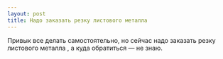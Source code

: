 ```yaml
---
layout: post 
title: Надо заказать резку листового металла ‌ 
--- 
```

Привык все делать самостоятельно, но сейчас надо заказать резку листового металла ‌, а куда обратиться — не знаю.